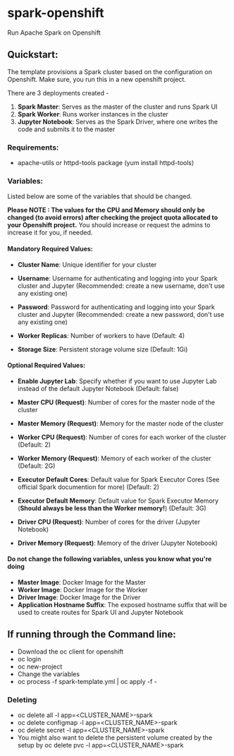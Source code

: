 # spark-openshift
Run Apache Spark on Openshift

## Quickstart:

The template provisions a Spark cluster based on the configuration on Openshift. Make sure, you run this in a new openshift project.

There are 3 deployments created - 
1. **Spark Master**: Serves as the master of the cluster and runs Spark UI
2. **Spark Worker**: Runs worker instances in the cluster
3. **Jupyter Notebook**: Serves as the Spark Driver, where one writes the code and submits it to the master


### Requirements: 
- apache-utils or httpd-tools package (yum install httpd-tools)

### Variables:

Listed below are some of the variables that should be changed.

**Please NOTE : The values for the CPU and Memory should only be changed (to avoid errors) after checking the project quota allocated to your Openshift project.** You should increase or request the admins to increase it for you, if needed.

#### Mandatory Required Values:
- **Cluster Name**: Unique identifier for your cluster
- **Username**: Username for authenticating and logging into your Spark cluster and Jupyter (Recommended: create a new username, don't use any existing one)
- **Password**: Password for authenticating and logging into your Spark cluster and Jupyter (Recommended: create a new password, don't use any existing one)
- **Worker Replicas**: Number of workers to have (Default: 4)

- **Storage Size**: Persistent storage volume size (Default: 1Gi)

#### Optional Required Values:
- **Enable Jupyter Lab**: Specify whether if you want to use Jupyter Lab instead of the default Jupyter Notebook (Default: false) 
- **Master CPU (Request)**: Number of cores for the master node of the cluster
- **Master Memory (Request)**: Memory for the master node of the cluster
- **Worker CPU (Request)**: Number of cores for each worker of the cluster (Default: 2)
- **Worker Memory (Request)**: Memory of each worker of the cluster (Default: 2G)

- **Executor Default Cores**: Default value for Spark Executor Cores (See official Spark documention for more) (Default: 2)
- **Executor Default Memory**: Default value for Spark Executor Memory (**Should always be less than the Worker memory!**) (Default: 3G)

- **Driver CPU (Request)**: Number of cores for the driver (Jupyter Notebook)
- **Driver Memory (Request)**: Memory of the driver (Jupyter Notebook)

#### Do not change the following variables, unless you know what you're doing
- **Master Image**: Docker Image for the Master
- **Worker Image**: Docker Image for the Worker 
- **Driver Image**: Docker Image for the Driver 
- **Application Hostname Suffix**: The exposed hostname suffix that will be used to create routes for Spark UI and Jupyter Notebook



## If running through the Command line:

* Download the oc client for openshift
* oc login
* oc new-project <project-name>
* Change the variables
* oc process -f spark-template.yml | oc apply -f -
  
### Deleting

* oc delete all -l app=<CLUSTER_NAME>-spark
* oc delete configmap -l app=<CLUSTER_NAME>-spark
* oc delete secret -l app=<CLUSTER_NAME>-spark
* You might also want to delete the persistent volume created by the setup by oc delete pvc -l app=<CLUSTER_NAME>-spark
